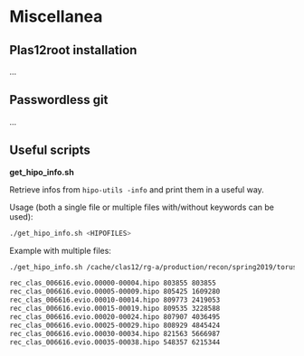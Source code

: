 # Miscellanea

## Plas12root installation

...

## Passwordless git

...

## Useful scripts

**get_hipo_info.sh**

Retrieve infos from `hipo-utils -info` and print them in a useful way. 

Usage (both a single file or multiple files with/without keywords can be used):
```bash
./get_hipo_info.sh <HIPOFILES>
```
Example with multiple files:

```bash
./get_hipo_info.sh /cache/clas12/rg-a/production/recon/spring2019/torus-1/pass1/v0/dst/recon/006616/rec_clas_006616.evio.000*

rec_clas_006616.evio.00000-00004.hipo 803855 803855
rec_clas_006616.evio.00005-00009.hipo 805425 1609280
rec_clas_006616.evio.00010-00014.hipo 809773 2419053
rec_clas_006616.evio.00015-00019.hipo 809535 3228588
rec_clas_006616.evio.00020-00024.hipo 807907 4036495
rec_clas_006616.evio.00025-00029.hipo 808929 4845424
rec_clas_006616.evio.00030-00034.hipo 821563 5666987
rec_clas_006616.evio.00035-00038.hipo 548357 6215344
```
